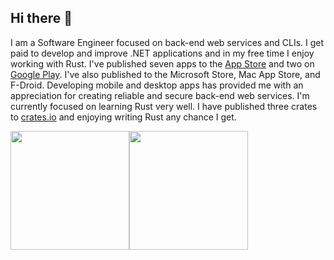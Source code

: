 ## Hi there 👋

I am a Software Engineer focused on back-end web services and CLIs. I get paid to develop and improve .NET applications and in my free time I enjoy working with Rust. I've published seven apps to the [App Store](https://apps.apple.com/us/developer/john-harrington/id1603002572) and two on [Google Play](https://play.google.com/store/apps/developer?id=John+Harrington). I've also published to the Microsoft Store, Mac App Store, and F-Droid. Developing mobile and desktop apps has provided me with an appreciation for creating reliable and secure back-end web services. I'm currently focused on learning Rust very well. I have published three crates to [crates.io](https://crates.io/users/harr1424) and enjoying writing Rust any chance I get. 

<div style="display: flex; align-items: center;">
    <img src="https://streak-stats.demolab.com?user=harr1424&theme=github&theme=tokyonight" height="190px"/>
    <img src="https://github-readme-stats.vercel.app/api/top-langs/?username=harr1424&layout=compact&hide=Jupyter%20Notebook&theme=tokyonight" height="190px"/>
</div>
